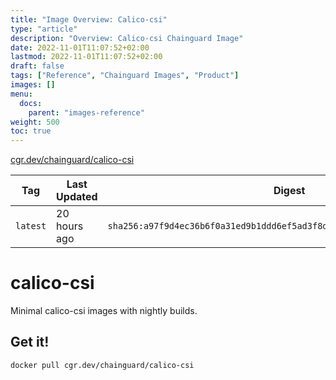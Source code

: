 ```yaml
---
title: "Image Overview: Calico-csi"
type: "article"
description: "Overview: Calico-csi Chainguard Image"
date: 2022-11-01T11:07:52+02:00
lastmod: 2022-11-01T11:07:52+02:00
draft: false
tags: ["Reference", "Chainguard Images", "Product"]
images: []
menu:
  docs:
    parent: "images-reference"
weight: 500
toc: true
---
```


[cgr.dev/chainguard/calico-csi](https://github.com/chainguard-images/images/tree/main/images/calico-csi)

| Tag      | Last Updated | Digest                                                                    |
|----------|--------------|---------------------------------------------------------------------------|
| `latest` | 20 hours ago | `sha256:a97f9d4ec36b6f0a31ed9b1ddd6ef5ad3f8df5378dc46cd74e93ef0bdc93dae2` |

# calico-csi

Minimal calico-csi images with nightly builds.

## Get it!

```shell
docker pull cgr.dev/chainguard/calico-csi
```